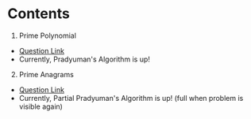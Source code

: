 # Contents

1. Prime Polynomial
- [Question Link](https://community.topcoder.com/stat?c=problem_statement&pm=4475&rd=8012)
- Currently, Pradyuman's Algorithm is up!

2. Prime Anagrams
- [Question Link](https://community.topcoder.com/stat?c=problem_statement&pm=3458&rd=5869)
- Currently, Partial Pradyuman's Algorithm is up! (full when problem is visible again)
